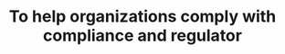 ---
layout: answer
title: "To help organizations comply with compliance and regulator"
blurb: "<p>To help comply with regulatory requirements, DynamoDB encrypts all data at rest by default. </p>
<p>You can learn more about Amazon's DynamoDB in the <a"
quid: 184
---